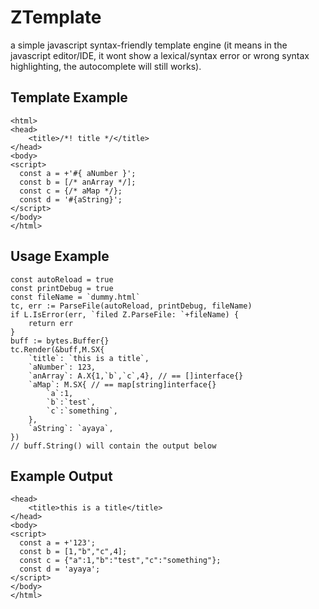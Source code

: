 
# ZTemplate

a simple javascript syntax-friendly template engine (it means in the javascript editor/IDE, it wont show a lexical/syntax error or wrong syntax highlighting, the autocomplete will still works).

## Template Example

```
<html>
<head>
	<title>/*! title */</title>
</head>
<body>
<script>
  const a = +'#{ aNumber }';
  const b = [/* anArray */];
  const c = {/* aMap */};
  const d = '#{aString}';
</script>
</body>
</html>
```

## Usage Example

```
const autoReload = true
const printDebug = true
const fileName = `dummy.html`
tc, err := ParseFile(autoReload, printDebug, fileName)
if L.IsError(err, `filed Z.ParseFile: `+fileName) {
	return err
}
buff := bytes.Buffer{}
tc.Render(&buff,M.SX{
	`title`: `this is a title`,
	`aNumber`: 123,
	`anArray`: A.X{1,`b`,`c`,4}, // == []interface{}
	`aMap`: M.SX{ // == map[string]interface{}
		`a`:1,
		`b`:`test`,
		`c`:`something`,
	},
	`aString`: `ayaya`,
})
// buff.String() will contain the output below
```

## Example Output

```<html>
<head>
	<title>this is a title</title>
</head>
<body>
<script>
  const a = +'123';
  const b = [1,"b","c",4];
  const c = {"a":1,"b":"test","c":"something"};
  const d = 'ayaya';
</script>
</body>
</html>
```
